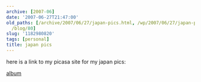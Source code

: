 ```yaml
---
archive: [2007-06]
date: '2007-06-27T21:47:00'
old_paths: [/archive/2007/06/27/japan-pics.html, /wp/2007/06/27/japan-pics/, /2007/06/27/japan-pics/,
  /blog/80]
slug: '1182980820'
tags: [personal]
title: japan pics
---
```


here is a link to my picasa site for my japan pics:

[album][1]

[1]: http://picasaweb.google.com/ryanjapan2007

